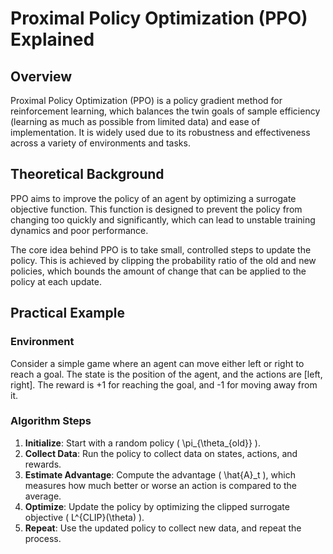 
# Proximal Policy Optimization (PPO) Explained

## Overview
Proximal Policy Optimization (PPO) is a policy gradient method for reinforcement learning, which balances the twin goals of sample efficiency (learning as much as possible from limited data) and ease of implementation. It is widely used due to its robustness and effectiveness across a variety of environments and tasks.

## Theoretical Background
PPO aims to improve the policy of an agent by optimizing a surrogate objective function. This function is designed to prevent the policy from changing too quickly and significantly, which can lead to unstable training dynamics and poor performance.

The core idea behind PPO is to take small, controlled steps to update the policy. This is achieved by clipping the probability ratio of the old and new policies, which bounds the amount of change that can be applied to the policy at each update.

## Practical Example

### Environment
Consider a simple game where an agent can move either left or right to reach a goal. The state is the position of the agent, and the actions are [left, right]. The reward is +1 for reaching the goal, and -1 for moving away from it.

### Algorithm Steps
1. **Initialize**: Start with a random policy \( \pi_{\theta_{old}} \).
2. **Collect Data**: Run the policy to collect data on states, actions, and rewards.
3. **Estimate Advantage**: Compute the advantage \( \hat{A}_t \), which measures how much better or worse an action is compared to the average.
4. **Optimize**: Update the policy by optimizing the clipped surrogate objective \( L^{CLIP}(\theta) \).
5. **Repeat**: Use the updated policy to collect new data, and repeat the process.

